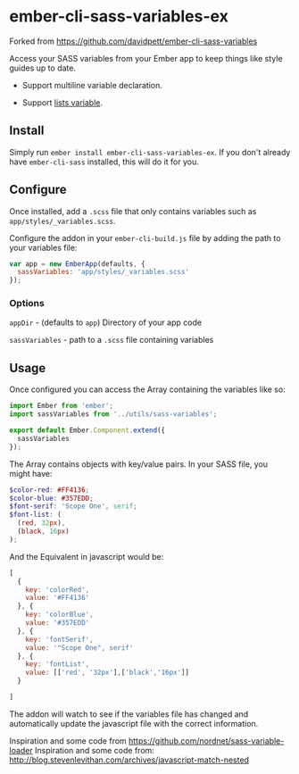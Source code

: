 # ember-cli-sass-variables-ex
Forked from https://github.com/davidpett/ember-cli-sass-variables

Access your SASS variables from your Ember app to keep things like style guides up to date.

* Support multiline variable declaration.

* Support [lists variable](http://sass-lang.com/documentation/file.SASS_REFERENCE.html#lists).

## Install

Simply run `ember install ember-cli-sass-variables-ex`. If you don't already have `ember-cli-sass` installed, this will do it for you.

## Configure

Once installed, add a `.scss` file that only contains variables such as `app/styles/_variables.scss`.

Configure the addon in your `ember-cli-build.js` file by adding the path to your variables file:
```javascript
var app = new EmberApp(defaults, {
  sassVariables: 'app/styles/_variables.scss'
});
```

### Options
`appDir` - (defaults to `app`) Directory of your app code

`sassVariables` - path to a `.scss` file containing variables

## Usage

Once configured you can access the Array containing the variables like so:
```javascript
import Ember from 'ember';
import sassVariables from '../utils/sass-variables';

export default Ember.Component.extend({
  sassVariables
});
```

The Array contains objects with key/value pairs. In your SASS file, you might have:
```scss
$color-red: #FF4136;
$color-blue: #357EDD;
$font-serif: 'Scope One', serif;
$font-list: (
  (red, 32px),
  (black, 16px)
);
```

And the Equivalent in javascript would be:
```javascript
[
  {
    key: 'colorRed',
    value: '#FF4136'
  }, {
    key: 'colorBlue',
    value: '#357EDD'
  }, {
    key: 'fontSerif',
    value: '"Scope One", serif'
  }, {
    key: 'fontList',
    value: [['red', '32px'],['black','16px']]
  }

]
```

The addon will watch to see if the variables file has changed and automatically update the javascript file with the correct information.

Inspiration and some code from https://github.com/nordnet/sass-variable-loader
Inspiration and some code from: http://blog.stevenlevithan.com/archives/javascript-match-nested
